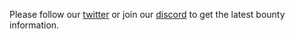 
Please follow our [twitter](https://twitter.com/hummingbot_io) or join our [discord](https://discordapp.com/invite/2MN3UWg) to get the latest bounty information.  